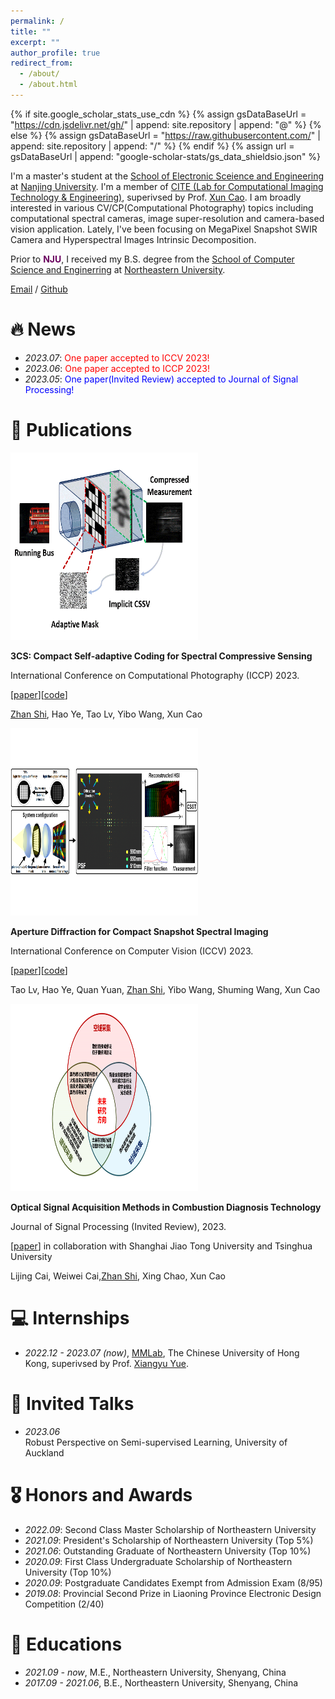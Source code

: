 ```yaml
---
permalink: /
title: ""
excerpt: ""
author_profile: true
redirect_from: 
  - /about/
  - /about.html
---
```


{% if site.google_scholar_stats_use_cdn %}
{% assign gsDataBaseUrl = "https://cdn.jsdelivr.net/gh/" | append: site.repository | append: "@" %}
{% else %}
{% assign gsDataBaseUrl = "https://raw.githubusercontent.com/" | append: site.repository | append: "/" %}
{% endif %}
{% assign url = gsDataBaseUrl | append: "google-scholar-stats/gs_data_shieldsio.json" %}

<span class='anchor' id='about-me'></span>

I'm a master's student at the [School of Electronic Sceience and Engineering](https://ese.nju.edu.cn/) at [Nanjing University](https://www.nju.edu.cn/). I'm a member of [CITE (Lab for Computational Imaging Technology & Engineering)](https://cite.nju.edu.cn/), superivsed by Prof. [Xun Cao](https://ese.nju.edu.cn/cx/list.htm). I am broadly interested in various CV/CP(Computational Photography) topics including computational spectral cameras, image super-resolution and camera-based vision application. Lately, I've been focusing on MegaPixel Snapshot SWIR Camera and Hyperspectral Images Intrinsic Decomposition.

Prior to <font color="#6A005F"><b>NJU</b></font>, I received my B.S. degree from the [School of Computer Science and Enginerring](http://www.cse.neu.edu.cn/) at [Northeastern University](http://www.neu.edu.cn/).

[Email](shizhcv@gmail.com) / [Github](https://github.com/azhan-99/)


# 🔥 News
- *2023.07*: <font color=red>One paper accepted to ICCV 2023!</font>
- *2023.06*: <font color=red>One paper accepted to ICCP 2023!</font>
- *2023.05*: <font color=blue>One paper(Invited Review) accepted to Journal of Signal Processing!</font>


# 📝 Publications
<div class='paper-box'><div class='paper-box-image'><div><img src='/images/iccp2023.gif' alt="sym" width="300px" height='300px'></div>
</div>
<div class='paper-box-text' markdown="1">
  
<b>3CS: Compact Self-adaptive Coding for Spectral Compressive Sensing</b>

International Conference on Computational Photography (ICCP) 2023.
  
[[paper]([])][[code]()]

<u>Zhan Shi</u>, Hao Ye, Tao Lv, Yibo Wang, Xun Cao

</div>
</div>

<div class='paper-box'><div class='paper-box-image'><div><img src='/images/iccv2023.png' alt="sym" width="300px" height='300px'></div></div>
<div class='paper-box-text' markdown="1">
  
<b>Aperture Diffraction for Compact Snapshot Spectral Imaging</b>

International Conference on Computer Vision (ICCV) 2023.

[[paper]([])][[code]()]

Tao Lv, Hao Ye, Quan Yuan, <u>Zhan Shi</u>, Yibo Wang, Shuming Wang, Xun Cao

</div>
</div>

<div class='paper-box'><div class='paper-box-image'><div><img src='/images/JSP.PNG' alt="sym" width="300px" height='300px'></div>
</div>
<div class='paper-box-text' markdown="1">
  
<b>Optical Signal Acquisition Methods in Combustion Diagnosis Technology</b>

Journal of Signal Processing (Invited Review), 2023.
  
[[paper](https://kns.cnki.net/kcms2/article/abstract?v=3uoqIhG8C45S0n9fL2suRadTyEVl2pW9UrhTDCdPD66BKt2WITxxxAN4jxOnN7kaQA648RTn66SAQA9HMDy1is4fM6492cs6&uniplatform=NZKPT)] in collaboration with Shanghai Jiao Tong University and Tsinghua University 
  
Lijing Cai, Weiwei Cai,<u>Zhan Shi</u>, Xing Chao, Xun Cao

</div>
</div>

# 💻 Internships 
* *2022.12 - 2023.07 (now)*, [MMLab](https://mmlab.ie.cuhk.edu.hk), The Chinese University of Hong Kong, superivsed by Prof. [Xiangyu Yue](http://people.eecs.berkeley.edu/~xyyue/).

# 💬 Invited Talks
* *2023.06* <br/> Robust Perspective on Semi-supervised Learning, University of Auckland

# 🎖 Honors and Awards
* *2022.09*: Second Class Master Scholarship of Northeastern University
* *2021.09*: President's Scholarship of Northeastern University (Top 5%)
* *2021.06*: Outstanding Graduate of Northeastern University (Top 10%)
* *2020.09*: First Class Undergraduate Scholarship of Northeastern University (Top 10%)
* *2020.09*: Postgraduate Candidates Exempt from Admission Exam (8/95)
* *2019.08*: Provincial Second Prize in Liaoning Province Electronic Design Competition (2/40)

# 📖 Educations
* *2021.09 - now*, M.E., Northeastern University, Shenyang, China
* *2017.09 - 2021.06*, B.E., Northeastern University, Shenyang, China



